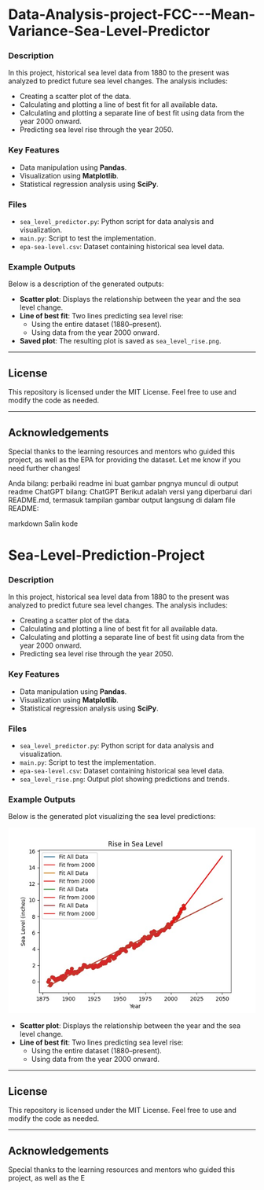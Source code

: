 # Data-Analysis-project-FCC---Mean-Variance-Sea-Level-Predictor

### Description
In this project, historical sea level data from 1880 to the present was analyzed to predict future sea level changes. The analysis includes:
- Creating a scatter plot of the data.
- Calculating and plotting a line of best fit for all available data.
- Calculating and plotting a separate line of best fit using data from the year 2000 onward.
- Predicting sea level rise through the year 2050.

### Key Features
- Data manipulation using **Pandas**.
- Visualization using **Matplotlib**.
- Statistical regression analysis using **SciPy**.

### Files
- `sea_level_predictor.py`: Python script for data analysis and visualization.
- `main.py`: Script to test the implementation.
- `epa-sea-level.csv`: Dataset containing historical sea level data.

### Example Outputs
Below is a description of the generated outputs:
- **Scatter plot**: Displays the relationship between the year and the sea level change.
- **Line of best fit**: Two lines predicting sea level rise:
  - Using the entire dataset (1880–present).
  - Using data from the year 2000 onward.
- **Saved plot**: The resulting plot is saved as `sea_level_rise.png`.

---

## License
This repository is licensed under the MIT License. Feel free to use and modify the code as needed.

---

## Acknowledgements
Special thanks to the learning resources and mentors who guided this project, as well as the EPA for providing the dataset.
Let me know if you need further changes!






Anda bilang:
perbaiki readme ini 
buat gambar pngnya muncul di output readme
ChatGPT bilang:
ChatGPT
Berikut adalah versi yang diperbarui dari README.md, termasuk tampilan gambar output langsung di dalam file README:

markdown
Salin kode
# Sea-Level-Prediction-Project

### Description
In this project, historical sea level data from 1880 to the present was analyzed to predict future sea level changes. The analysis includes:
- Creating a scatter plot of the data.
- Calculating and plotting a line of best fit for all available data.
- Calculating and plotting a separate line of best fit using data from the year 2000 onward.
- Predicting sea level rise through the year 2050.

### Key Features
- Data manipulation using **Pandas**.
- Visualization using **Matplotlib**.
- Statistical regression analysis using **SciPy**.

### Files
- `sea_level_predictor.py`: Python script for data analysis and visualization.
- `main.py`: Script to test the implementation.
- `epa-sea-level.csv`: Dataset containing historical sea level data.
- `sea_level_rise.png`: Output plot showing predictions and trends.

### Example Outputs
Below is the generated plot visualizing the sea level predictions:

![Sea Level Plot](sea_level_plot.png)

- **Scatter plot**: Displays the relationship between the year and the sea level change.
- **Line of best fit**: Two lines predicting sea level rise:
  - Using the entire dataset (1880–present).
  - Using data from the year 2000 onward.

---

## License
This repository is licensed under the MIT License. Feel free to use and modify the code as needed.

---

## Acknowledgements
Special thanks to the learning resources and mentors who guided this project, as well as the E
